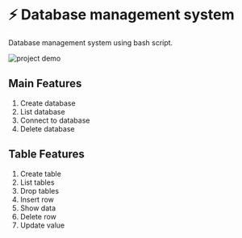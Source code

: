 # ⚡ Database management system

Database management system using bash script.

![project demo](https://github.com/mashady/dbms-bash-script/demo.png)

## Main Features

<ol>
  <li>Create database</li>
  <li>List database</li>
  <li>Connect to database</li>
  <li>Delete database</li>
</ol>

## Table Features

<ol>
  <li>Create table</li>
  <li>List tables</li>
  <li>Drop tables</li>
  <li>Insert row</li>
  <li>Show data</li>
  <li>Delete row</li>
  <li>Update value</li>
</ol>
